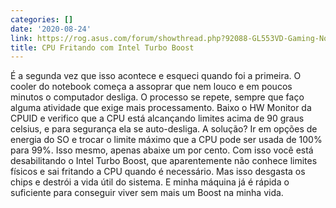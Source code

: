 ```yaml
---
categories: []
date: '2020-08-24'
link: https://rog.asus.com/forum/showthread.php?92088-GL553VD-Gaming-Normal-CPU-Temperature-Range&s=b1f7689c0bb3092110ec06ad4fe25684
title: CPU Fritando com Intel Turbo Boost
---
```


É a segunda vez que isso acontece e esqueci quando foi a primeira. O cooler do notebook começa a assoprar que nem louco e em poucos minutos o computador desliga. O processo se repete, sempre que faço alguma atividade que exige mais processamento. Baixo o HW Monitor da CPUID e verifico que a CPU está alcançando limites acima de 90 graus celsius, e para segurança ela se auto-desliga. A solução? Ir em opções de energia do SO e trocar o limite máximo que a CPU pode ser usada de 100% para 99%. Isso mesmo, apenas abaixe um por cento. Com isso você está desabilitando o Intel Turbo Boost, que aparentemente não conhece limites físicos e sai fritando a CPU quando é necessário. Mas isso desgasta os chips e destrói a vida útil do sistema. E minha máquina já é rápida o suficiente para conseguir viver sem mais um Boost na minha vida.